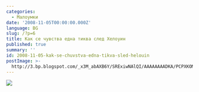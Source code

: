 ```yaml
---
categories:
  - Малоумки
date: '2008-11-05T00:00:00.000Z'
language: BG
slug: /?p=6
title: Как се чувства една тиква след Хелоуин
published: true
summary: ''
id: 2008-11-05-kak-se-chuvstva-edna-tikva-sled-helouin
postImage: >-
  http://3.bp.blogspot.com/_x3M_abAXB6Y/SRExiwNAlQI/AAAAAAAADKA/PCPXKOMBCkQ/s320/00034797.jpg
---
```


![](http://3.bp.blogspot.com/_x3M_abAXB6Y/SRExiwNAlQI/AAAAAAAADKA/PCPXKOMBCkQ/s320/00034797.jpg)
